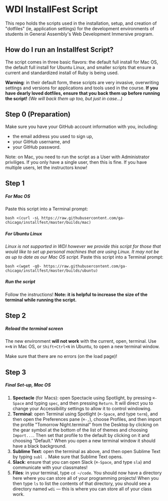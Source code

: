 # WDI InstallFest Script

This repo holds the scripts used in the installation, setup, and creation of
"dotfiles" (ie, application settings) for the development environments of
students in General Assembly's Web Development Immersive program.

## How do I run an Installfest Script?

The script comes in three basic flavors: the default full install for Mac OS,
the default full install for Ubuntu Linux, and smaller scripts that ensure a
current and standardized install of Ruby is being used.

**Warning**: in their default form, these scripts are very invasive,
overwriting settings and versions for applications and tools used in the
course. **If you have dearly loved dotfiles, ensure that you back them up before
running the script!** *(We will back them up too, but just in case...)*

## Step 0 (Preparation)

Make sure you have your GitHub account information with you, including:

- the email address you used to sign up,
- your GitHub username, and
- your GitHub password.

Note: on Mac, you need to run the script as a User with Administrator
priviliges. If you only have a single user, then this is fine. If you
have multiple users, let the instructors know!

## Step 1

##### For Mac OS

Paste this script into a Terminal prompt:

```
bash <(curl -sL https://raw.githubusercontent.com/ga-chicago/installfest/master/builds/mac)
```

##### For Ubuntu Linux

*Linux is not supported in WDI however we provide this script for those that would like to set up personal machines that are using Linux. It may not be as up to date as our Mac OS script.* Paste this script into a Terminal prompt:

```
bash <(wget -qO- https://raw.githubusercontent.com/ga-chicago/installfest/master/builds/ubuntu)
```

##### Run the script

Follow the instructions! **Note: it is helpful to increase the size of the
terminal while running the script.**

## Step 2

##### Reload the terminal screen

The new environment **will not work** with the current, open, terminal. Use
`⌘+N` in Mac OS, or `Shift+Ctrl+N` in Ubuntu, to open a new terminal
window.

Make sure that there are no errors (on the load page)!

## Step 3

##### Final Set-up, Mac OS

1. **Spectacle** (for Macs): open Spectacle using Spotlight, by pressing `⌘-Space`
   and typing `spec`, and then pressing `Return`. It will direct you to change
   your Accessibility settings to allow it to control windowing.
2. **Terminal**: open Terminal using Spotlight (`⌘-Space`, and type `term`),
   and then open the Preferences pane (`⌘-,`), choose Profiles, and then import
   the profile "Tomorrow Night.terminal" from the Desktop by clicking on the
   gear symbol at the bottom of the list of themes and choosing `Import...`.
   Then set that profile to the default by clicking on it and choosing
   "Default." When you open a new terminal window it should have a black
   background.
3. **Sublime Text**: open the terminal as above, and then open Sublime Text
   by typing `subl .` Make sure that Sublime Text opens.
4. **Slack**: ensure that you can open Slack (`⌘-Space`, and type `sla`) and
   communicate with your classmates!
5. **Files**: in your terminal, type `cd ~/code`. You should now have a
   directory here where you can store all of your programming projects! When
   you then type `ls` to list the contents of that directory, you should see
   a directory named `wdi` — this is where you can store all of your class
   work.
